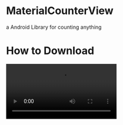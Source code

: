 # MaterialCounterView
a Android Library for counting anything
# How to Download
![](images/doc_2018-09-20_15-41-10.mp4)

